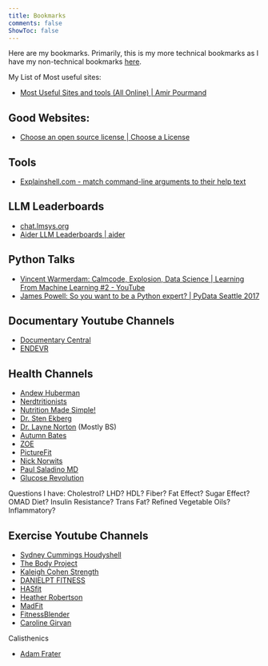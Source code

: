 ```yaml
---
title: Bookmarks
comments: false
ShowToc: false
---
```

Here are my bookmarks. Primarily, this is my more technical bookmarks as I have my non-technical bookmarks [here](https://aprd.ir/bookmarks/).

My List of Most useful sites: 
- [Most Useful Sites and tools (All Online) | Amir Pourmand](https://amirpourmand.ir/posts/2021/useful-sites/)

## Good Websites:
- [Choose an open source license | Choose a License](https://choosealicense.com/)

## Tools
- [Explainshell.com - match command-line arguments to their help text](https://explainshell.com/)

## LLM Leaderboards
- [chat.lmsys.org](https://chat.lmsys.org/)
- [Aider LLM Leaderboards | aider](https://aider.chat/docs/leaderboards/)

## Python Talks
- [Vincent Warmerdam: Calmcode, Explosion, Data Science | Learning From Machine Learning #2 - YouTube](https://www.youtube.com/watch?v=yvgxRzqx1Jg)
- [James Powell: So you want to be a Python expert? | PyData Seattle 2017](https://www.youtube.com/watch?v=cKPlPJyQrt4)


## Documentary Youtube Channels
- [Documentary Central](https://www.youtube.com/@DocoCentral)
- [ENDEVR](https://www.youtube.com/@ENDEVRDocs/videos)

## Health Channels
- [Andew Huberman](https://www.youtube.com/@hubermanlab/)
- [Nerdtritionists](https://www.youtube.com/@Nerdtritionists)
- [Nutrition Made Simple!](https://www.youtube.com/@NutritionMadeSimple)
- [Dr. Sten Ekberg](https://www.youtube.com/@drekberg)
- [Dr. Layne Norton](https://www.youtube.com/@biolayne1) (Mostly BS)
- [Autumn Bates](https://www.youtube.com/@AutumnBates)
- [ZOE](https://youtube.com/@joinzoe)
- [PictureFit](https://www.youtube.com/@PictureFit)
- [Nick Norwits](https://www.youtube.com/@nicknorwitzPhD)
- [Paul Saladino MD](https://www.youtube.com/@Paulsaladinomd/videos)
- [Glucose Revolution](https://www.youtube.com/@GlucoseRevolution)



Questions I have: Cholestrol? LHD? HDL? Fiber? Fat Effect? Sugar Effect? OMAD Diet? Insulin Resistance? Trans Fat? Refined Vegetable Oils? Inflammatory? 
## Exercise Youtube Channels
- [Sydney Cummings Houdyshell](https://youtube.com/@sydneycummingshoudyshell)
- [The Body Project](https://www.youtube.com/@BodyProjectchallenge)
- [Kaleigh Cohen Strength](https://www.youtube.com/@KaleighStrength)
- [DANIELPT FITNESS](https://www.youtube.com/@DANIELPTFITNESS)
- [HASfit](https://www.youtube.com/@HASfit)
- [Heather Robertson](https://www.youtube.com/@Heatherrobertsoncom)
- [MadFit](https://www.youtube.com/@MadFit)
- [FitnessBlender](https://www.youtube.com/@fitnessblender)
- [Caroline Girvan](https://www.youtube.com/c/carolinegirvan)

Calisthenics
- [Adam Frater](https://www.youtube.com/@adam_frater)

